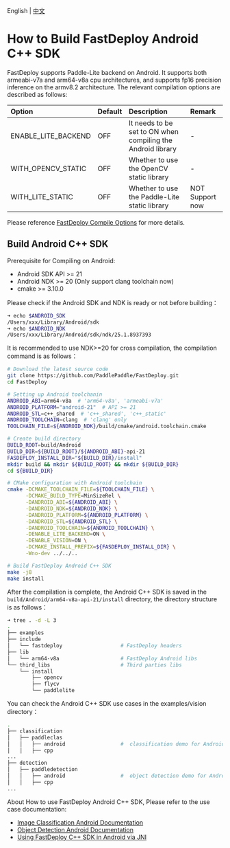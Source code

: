 English | [中文](../../cn/build_and_install/android.md)

# How to Build FastDeploy Android C++ SDK

FastDeploy supports Paddle-Lite backend on Android. It supports both armeabi-v7a and arm64-v8a cpu architectures, and supports fp16 precision inference on the armv8.2 architecture. The relevant compilation options are described as follows:

|Option|Default|Description|Remark|  
|:---|:---|:---|:---|  
|ENABLE_LITE_BACKEND|OFF|It needs to be set to ON when compiling the Android library| - |
|WITH_OPENCV_STATIC|OFF|Whether to use the OpenCV static library| - |
|WITH_LITE_STATIC|OFF|Whether to use the Paddle-Lite static library| NOT Support now |

Please reference [FastDeploy Compile Options](./README.md) for more details.

## Build Android C++ SDK

Prerequisite for Compiling on Android:  

- Android SDK API >= 21  
- Android NDK >= 20 (Only support clang toolchain now)
- cmake >= 3.10.0  

Please check if the Android SDK and NDK is ready or not before building：  
```bash
➜ echo $ANDROID_SDK  
/Users/xxx/Library/Android/sdk  
➜ echo $ANDROID_NDK
/Users/xxx/Library/Android/sdk/ndk/25.1.8937393
```
It is recommended to use NDK>=20 for cross compilation, the compilation command is as follows：
```bash
# Download the latest source code
git clone https://github.com/PaddlePaddle/FastDeploy.git
cd FastDeploy  

# Setting up Android toolchanin
ANDROID_ABI=arm64-v8a  # 'arm64-v8a', 'armeabi-v7a'
ANDROID_PLATFORM="android-21"  # API >= 21
ANDROID_STL=c++_shared  # 'c++_shared', 'c++_static'
ANDROID_TOOLCHAIN=clang  # 'clang' only
TOOLCHAIN_FILE=${ANDROID_NDK}/build/cmake/android.toolchain.cmake

# Create build directory
BUILD_ROOT=build/Android
BUILD_DIR=${BUILD_ROOT}/${ANDROID_ABI}-api-21
FASDEPLOY_INSTALL_DIR="${BUILD_DIR}/install"
mkdir build && mkdir ${BUILD_ROOT} && mkdir ${BUILD_DIR}
cd ${BUILD_DIR}

# CMake configuration with Android toolchain
cmake -DCMAKE_TOOLCHAIN_FILE=${TOOLCHAIN_FILE} \
      -DCMAKE_BUILD_TYPE=MinSizeRel \
      -DANDROID_ABI=${ANDROID_ABI} \
      -DANDROID_NDK=${ANDROID_NDK} \
      -DANDROID_PLATFORM=${ANDROID_PLATFORM} \
      -DANDROID_STL=${ANDROID_STL} \
      -DANDROID_TOOLCHAIN=${ANDROID_TOOLCHAIN} \
      -DENABLE_LITE_BACKEND=ON \
      -DENABLE_VISION=ON \
      -DCMAKE_INSTALL_PREFIX=${FASDEPLOY_INSTALL_DIR} \
      -Wno-dev ../../..

# Build FastDeploy Android C++ SDK
make -j8
make install  
```  
After the compilation is complete, the Android C++ SDK is saved in the `build/Android/arm64-v8a-api-21/install` directory, the directory structure is as follows：  
```bash
➜ tree . -d -L 3
.
├── examples
├── include
│   └── fastdeploy                   # FastDeploy headers
├── lib
│   └── arm64-v8a                    # FastDeploy Android libs
└── third_libs                       # Third parties libs
    └── install
        ├── opencv
        ├── flycv
        └── paddlelite
```
You can check the Android C++ SDK use cases in the examples/vision directory：
```bash  
.
├── classification
│   ├── paddleclas
│   │   ├── android                  #  classification demo for Android
│   │   ├── cpp
...
├── detection
│   ├── paddledetection
│   │   ├── android                  #  object detection demo for Android
│   │   ├── cpp
...
```
About How to use FastDeploy Android C++ SDK, Please refer to the use case documentation:  
- [Image Classification Android Documentation](../../../examples/vision/classification/paddleclas/android/README.md)  
- [Object Detection Android Documentation](../../../examples/vision/detection/paddledetection/android/README.md)  
- [Using FastDeploy C++ SDK in Android via JNI](../../en/faq/use_cpp_sdk_on_android.md)

